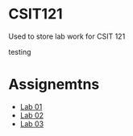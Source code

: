 # CSIT121
Used to store lab work for CSIT 121 

testing

<h1>Assignemtns</h1>

<ul>
  <li>
    <a href="lab01/aboutme.html">Lab 01</a>
  </li>
  <li>
    <a href="lab02/index.html">Lab 02</a>
  </li>
  <li>
    <a href="lab03/index.html">Lab 03</a>
  </li>
</ul>
